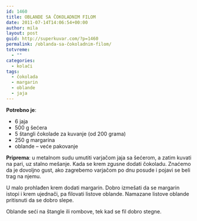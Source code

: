 ```yaml
---
id: 1460
title: OBLANDE SA ČOKOLADNIM FILOM
date: 2011-07-14T14:06:54+00:00
author: mila
layout: post
guid: http://superkuvar.com/?p=1460
permalink: /oblanda-sa-čokoladnim-filom/
totvreme:
  - ""
categories:
  - kolači
tags:
  - čokolada
  - margarin
  - oblande
  - jaja
---
```

**Potrebno je**:

  * 6 jaja
  * 500 g šećera
  * 5 štangli čokolade za kuvanje (od 200 grama)
  * 250 g margarina
  * oblande &#8211; veće pakovanje

**Priprema**: u metalnom sudu umutiti varjačom jaja sa šećerom, a zatim kuvati na pari, uz stalno mešanje. Kada se krem zgusne dodati čokoladu. Znaćemo da je dovoljno gust, ako zagrebemo varjačom po dnu posude i pojavi se beli trag na njemu.

U malo prohlađen krem dodati margarin. Dobro izmešati da se margarin istopi i krem ujednači, pa filovati listove oblande. Namazane listove oblande pritisnuti da se dobro slepe.

Oblande seći na štangle ili rombove, tek kad se fil dobro stegne.